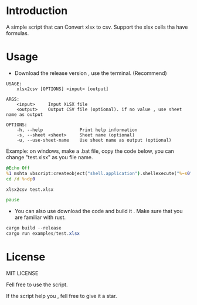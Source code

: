 # Introduction
A simple script that can Convert xlsx to csv.
Support the xlsx cells tha have formulas.

# Usage
- Download the release version , use the terminal. (Recommend)
```
USAGE:
    xlsx2csv [OPTIONS] <input> [output]

ARGS:
    <input>     Input XLSX file
    <output>    Output CSV file (optional). if no value , use sheet name as output

OPTIONS:
    -h, --help              Print help information
    -s, --sheet <sheet>     Sheet name (optional)
    -u, --use-sheet-name    Use sheet name as output (optional)
```
Example:
on windows, make a .bat file, copy the code below, you can change "test.xlsx" as you file name.
```bat
@Echo Off
%1 mshta vbscript:createobject("shell.application").shellexecute("%~s0","::","","runas",1)(window.close)&exit
cd /d %~dp0

xlsx2csv test.xlsx

pause
```

- You can also use download the code and build it . Make sure that you are familiar with rust.
```powershell
cargo build --release
cargo run examples/test.xlsx 
```

# License
MIT LICENSE

Fell free to use the script. 

If the script help you , fell free to give it a star.

